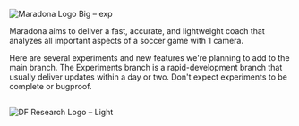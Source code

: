 ![Maradona Logo Big – exp](https://github.com/user-attachments/assets/cc7958a8-d5e7-4f44-a0b1-4e6ba4e1db9f)


Maradona aims to deliver a fast, accurate, and lightweight coach that analyzes all important aspects of a soccer game with 1 camera. 

Here are several experiments and new features we're planning to add to the main branch. The Experiments branch is a rapid-development branch that usually deliver updates within a day or two. Don't expect experiments to be complete or bugproof. 

## 
![DF Research Logo – Light](https://github.com/user-attachments/assets/4b31ed76-920b-4e30-bad8-ce4bea106a65)
